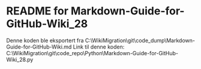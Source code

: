 # README for Markdown-Guide-for-GitHub-Wiki_28
Denne koden ble eksportert fra C:\WikiMigration\git\code_dump\Markdown-Guide-for-GitHub-Wiki.md
Link til denne koden: C:\WikiMigration\git\code_repo\Python\Markdown-Guide-for-GitHub-Wiki_28.py
